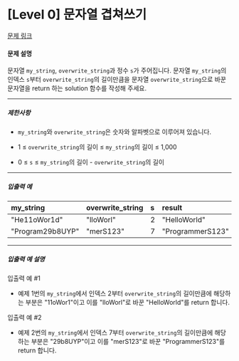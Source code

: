 # [Level 0] 문자열 겹쳐쓰기

[문제 링크](https://school.programmers.co.kr/learn/courses/30/lessons/181943)

#### 문제 설명

문자열 ```my_string```, ```overwrite_string```과 정수 ```s```가 주어집니다. 문자열 ```my_string```의 인덱스 ```s```부터 ```overwrite_string```의 길이만큼을 문자열 ```overwrite_string```으로 바꾼 문자열을 return 하는 solution 함수를 작성해 주세요.

---

##### 제한사항

- ```my_string```와 ```overwrite_string```은 숫자와 알파벳으로 이루어져 있습니다.

- 1 ≤ ```overwrite_string```의 길이 ≤ ```my_string```의 길이 ≤ 1,000
  
- 0 ≤ ```s``` ≤ ```my_string```의 길이 - ```overwrite_string```의 길이

---

##### 입출력 예

|my_string|overwrite_string|s|result|
|:-----|:----|:--|:------|
|"He11oWor1d"|"lloWorl"|2|"HelloWorld"|
|"Program29b8UYP"|"merS123"|7|"ProgrammerS123"|

---

##### 입출력 예 설명

입출력 예 #1

- 예제 1번의 ```my_string```에서 인덱스 2부터 ```overwrite_string```의 길이만큼에 해당하는 부분은 "11oWor1"이고 이를 "lloWorl"로 바꾼 "HelloWorld"를 return 합니다.

입출력 예 #2

- 예제 2번의 ```my_string```에서 인덱스 7부터 ```overwrite_string```의 길이만큼에 해당하는 부분은 "29b8UYP"이고 이를 "merS123"로 바꾼 "ProgrammerS123"를 return 합니다.
